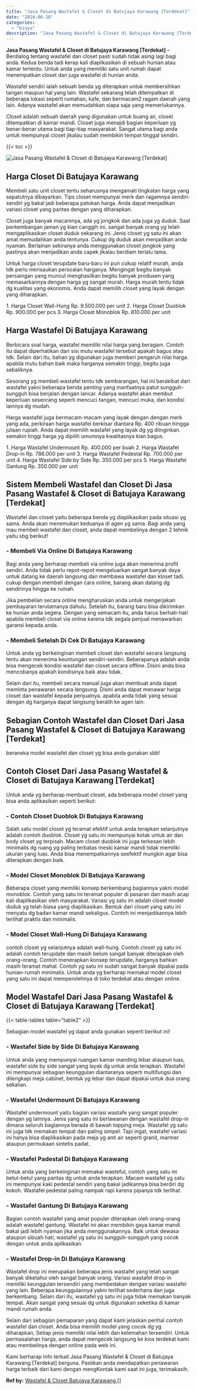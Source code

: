 ```yaml
---
title: "Jasa Pasang Wastafel & Closet di Batujaya Karawang [Terdekat]"
date: "2024-06-28"
categories: 
  - "biaya"
description: "Jasa Pasang Wastafel & Closet di Batujaya Karawang [Terdekat]. Kami berharap info terkait Jasa Pasang Wastafel & Closet di Batujaya Karawang [Terdekat] ber..."
---
```


**Jasa Pasang Wastafel & Closet di Batujaya Karawang \[Terdekat\]** – Berdialog tentang wastafel dan closet pasti sudah tidak asing lagi bagi anda. Kedua benda tadi kerap kali diaplikasikan di sebuah hunian atau kamar tertentu. Untuk anda yang memiliki satu unit rumah dapat menempatkan closet dan juga wastafel di hunian anda.

Wastafel sendiri ialah sebuah benda yg diterapkan untuk membersihkan tangan maupun hal yang lain. Wastafel sekarang telah ditempatkan di beberapa lokasi seperti rumahan, kafe, dan bermacam2 ragam daerah yang lain. Adanya wastafel akan memudahkan siapa saja yang memerlukannya.

Closet adalah sebuah daerah yang digunakan untuk buang air, closet ditempatkan di kamar mandi. Closet juga menajdi bagian keperluan yg benar-benar utama bagi tiap-tiap masyarakat. Sangat utama bagi anda untuk mempunyai closet jikalau sudah membikin tempat tinggal sendiri.

{{< toc >}}

![Jasa Pasang Wastafel & Closet di Batujaya Karawang [Terdekat]](/images/wastafel-closet-murah23.png)

## Harga Closet Di Batujaya Karawang

Membeli satu unit closet tentu seharusnya mengamati tingkatan harga yang sepatutnya dibayarkan. Tips closet mempunyai merk dan ragamnya sendiri-sendiri yg bakal jadi beberapa patokan harga. Anda dapat menjadikan variasi closet yang pantas dengan yang diharapkan.

Closet juga banyak macamnya, ada yg jongkok dan ada juga yg duduk. Saat perkembangan jaman yg kian canggih ini, sangat banyak orang yg telah mengaplikasikan closet duduk sekarang ini. Jenis closet yg satu ini akan amat memudahkan anda tentunya. Cukup dg duduk akan menjadikan anda nyaman. Berlainan sekiranya anda menggunakan closet jongkok yang pastinya akan menjadikan anda capek jikalau berdiam terlalu lama.

Untuk harga closet terupdate baru-baru ini pun cukup relatif murah, anda tdk perlu merisaukan persoalan harganya. Mengingat begitu banyak persaingan yang muncul menghasilkan begitu banyak produsen yang memasarkannya dengan harga yg sangat murah. Harga murah tentu tidak dg kualitas yang ekonomis. Anda dapat memilih closet yang layak dengan yang diharapkan.

1\. Harga Closet Wall-Hung Rp. 9.500.000 per unit 2. Harga Closet Duoblok Rp. 900.000 per pcs 3. Harga Closet Monoblok Rp. 810.000 per unit

## Harga Wastafel Di Batujaya Karawang

Berbicara soal harga, wastafel memiliki nilai harga yang beragam. Contoh itu dapat diperhatikan dari sisi mutu wastafel tersebut apakah bagus atau tdk. Selain dari itu, bahan yg digunakan juga memberi pengaruh nilai harga. apabila mutu bahan baik maka harganya semakin tinggi, begitu juga sebaliknya.

Sesorang yg membeli wastafel tentu tdk sembarangan, hal ini berakibat dari wastafel yakni beberapa benda penting yang manfaatnya patut sungguh-sungguh bisa berjalan dengan lancar. Adanya wastafel akan membut keperluan seseorang seperti mencuci tangan, mencuci muka, dan kondisi lainnya dg mudah.

Harga wastafel juga bermacam-macam yang layak dengan dengan merk yang ada, perkiraan harga wastafel berkisar diantara Rp. 400 ribuan hingga jutaan rupiah. Anda dapat memilih wastafel yang layak dg yg diinginkan. semakin tinggi harga yg dipilih umumnya kwalitasnya kian bagus.

1\. Harga Wastafel Undermount Rp. 400.000 per buah 2. Harga Wastafel Drop-in Rp. 786.000 per unit 3. Harga Wastafel Pedestal Rp. 700.000 per unit 4. Harga Wastafel Side by Side Rp. 350.000 per pcs 5. Harga Wastafel Gantung Rp. 350.000 per unit

## Sistem Membeli Wastafel dan Closet Di Jasa Pasang Wastafel & Closet di Batujaya Karawang \[Terdekat\]

Wastafel dan closet yaitu beberapa benda yg diaplikasikan pada situasi yg sama. Anda akan menemukan keduanya di agen yg sama. Bagi anda yang mau membeli wastafel dan closet, anda dapat membelinya dengan 2 tehnik yaitu sbg berikut!

### \- Membeli Via Online Di Batujaya Karawang

Bagi anda yang berharap membeli via online juga akan menerima profit sendiri. Anda tidak perlu repot-repot mengeluarkan sangat banyak daya untuk datang ke daerah langsung dan membawa wastafel dan kloset tadi. cukup dengan membeli dengan cara online, barang akan datang dg sendirinya hingga ke rumah.

Jika pembelian secara online mengharuskan anda untuk mengerjakan pembayaran terutamanya dahulu. Setelah itu, barang baru bisa dikirimkan ke hunian anda segera. Dengan yang semacam itu, anda harus berhati-hati apabila membeli closet via online karena tdk segala penjual menawarkan garansi kepada anda.

### \- Membeli Setelah Di Cek Di Batujaya Karawang

Untuk anda yg berkeinginan membeli closet dan wastafel secara langsung tentu akan menerima keuntungan sendiri-sendiri. Beberapanya adalah anda bisa mengecek kondisi wastafel dan closet secara offline. Disini anda bisa mencobanya apakah kondisinya baik atau tidak.

Selain dari itu, membeli secara manual juga akan membuat anda dapat meminta penawaran secara langsung. Disini anda dapat menawar harga closet dan wastafel kepada penjualnya. apabila anda tidak yang sesuai dengan dg harganya dapat langsung beralih ke agen lain.

## Sebagian Contoh Wastafel dan Closet Dari Jasa Pasang Wastafel & Closet di Batujaya Karawang \[Terdekat\]

beraneka model wastafel dan closet yg bisa anda gunakan sbb!

## Contoh Closet Dari Jasa Pasang Wastafel & Closet di Batujaya Karawang \[Terdekat\]

Untuk anda yg berharap membuat closet, ada beberapa model closet yang bisa anda aplikasikan seperti berikut:

### \- Contoh Closet Duoblok Di Batujaya Karawang

Salah satu model closet yg teramat efektif untuk anda terapkan selanjutnya adalah contoh duoblok. Closet yg satu ini mempunyai kotak untuk air dan body closet yg terpisah. Macam closet duoblok ini juga terkesan lebih minimalis dg ruang yg paling terbatas meski kamar mandi tidak memiliki ukuran yang luas. Anda bisa menempatkannya seefektif mungkin agar bisa diterapkan dengan baik.

### \- Model Closet Monoblok Di Batujaya Karawang

Beberapa closet yang memiliki konsep berkembang bagiannya yakni model monoblok. Contoh yang satu ini teramat populer di pasaran dan masih acap kali diaplikasikan oleh masyarakat. Variasi yg satu ini adalah closet model duduk yg telah biasa yang diaplikasikan. Bentuk dari closet yang satu ini menyatu dg badan kamar mandi sekaligus. Contoh ini menjadikannya lebih terlihat praktis dan minimalis.

### \- Model Closet Wall-Hung Di Batujaya Karawang

contoh closet yg selanjutnya adalah wall-hung. Contoh closet yg satu ini adalah contoh terupdate dan masih belum sangat banyak diterapkan oleh orang-orang. Contoh menerapkan konsep terupdate, harganya bahkan masih teramat mahal. Contoh yg satu ini sudah sangat banyak dipakai pada hunian-rumah minimalis. Untuk anda yg berharap memakai model closet yang satu ini dapat memperolehnya di toko terdekat atau dengan online.

## Model Wastafel Dari Jasa Pasang Wastafel & Closet di Batujaya Karawang \[Terdekat\]

{{< table-tables table="table2" >}}

Sebagian model wastafel yg dapat anda gunakan seperti berikut ini!

### \- Wastafel Side by Side Di Batujaya Karawang

Untuk anda yang mempunyai ruangan kamar manding lebar ataupun luas, wastafel side by side sangat yang layak dg untuk anda terapkan. Wastafel ini mempunyai sebagian keunggulan diantaranya seperti multifungsi dan dilengkapi meja cabinet, bentuk yg lebar dan dapat dipakai untuk dua orang sekalian.

### \- Wastafel Undermount Di Batujaya Karawang

Wastafel undermount yaitu bagian variasi wastafe yang sangat populer dengan yg lainnya. Jenis yang satu ini berlawanan dengan wastafel drop-in dimana seluruh bagiannya berada di bawah topping meja. Wastafel yg satu ini juga tdk memakan tempat dan paling simpel. Tapi ingat, wastafel variasi ini hanya bisa diaplikasikan pada meja yg anti air seperti granit, marmer ataupun permukaan sintetis padat.

### \- Wastafel Padestal Di Batujaya Karawang

Untuk anda yang berkeinginan memakai wasteful, contoh yang satu ini betul-betul yang pantas dg untuk anda terapkan. Macam wastafel yg satu ini mempunyai kaki pedestal sendiri yang bakal jadikannya bisa berdiri dg kokoh. Wastafel pedestal paling nampak rapi karena pipanya tdk terlihat.

### \- Wastafel Gantung Di Batujaya Karawang

Bagian contoh wastafel yang amat populer diterapkan oleh orang-orang adalah wastafel gantung. Wastafel ini akan membikin gaya kamar mandi bakal jadi lebih nyaman jika anda menggunakannya. Baik untuk dewasa ataupun sibuah hati, wastafel yg satu ini sungguh-sungguh yang cocok dengan untuk anda aplikasikan.

### \- Wastafel Drop-in Di Batujaya Karawang

Wastafel drop ini merupakan beberapa jenis wastafel yang telah sangat banyak diketahui oleh sangat banyak orang. Variasi wastafel drop-in memiliki keunggulan tersendiri yang membedakan dengan variasi wastafel yang lain. Beberapa keunggulannya yakni terlihat sederhana dan juga berkembang. Selain dari itu, wastafel yg satu ini juga tidak memakan banyak tempat. Akan sangat yang sesuai dg untuk digunakan seketika di kamar mandi rumah anda.

Selain dari sebagian pemaparan yang dapat kami jelaskan perihal contoh wastafel dan closet. Anda bisa memilih model yang cocok dg yg diharapkan, Setiap jenis memiliki nilai lebih dan kelemahan tersendiri. Untuk permasalahan harga, anda dapat mengecek langsung ke kios terdekat kami atau membelinya dengan online pada web ini.

Kami berharap info terkait Jasa Pasang Wastafel & Closet di Batujaya Karawang \[Terdekat\] berguna. Pastikan anda mendapatkan penawaran harga terbaik dari kami dengan mengKontak kami saat ini juga, terimakasih.

**Ref by:** [Wastafel & Closet Batujaya Karawang []](https://id.wikipedia.org/wiki/Wastafel)
